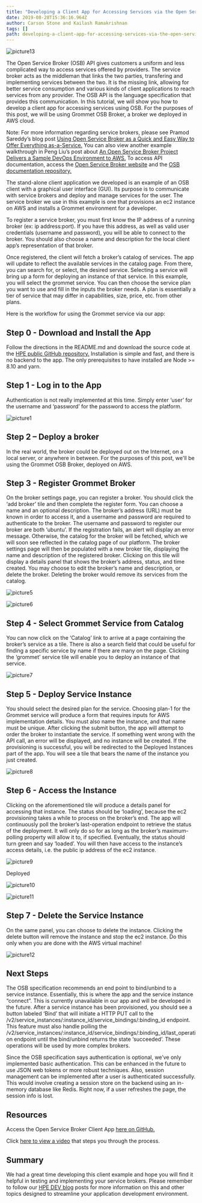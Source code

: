 ```yaml
---
title: "Developing a Client App for Accessing Services via the Open Service Broker API"
date: 2019-08-28T15:36:16.964Z
author: Carson Stone and Kailash Ramakrishnan 
tags: []
path: developing-a-client-app-for-accessing-services-via-the-open-service-brok
---
```

![picture13](https://hpe-developer-portal.s3.amazonaws.com/uploads/media/2019/8/picture13-1567007521162.png)

The Open Service Broker (OSB) API gives customers a uniform and less complicated way to access services offered by providers. The service broker acts as the middleman that links the two parties, transfering and implementing services between the two. It is the missing link, allowing for better service consumption and various kinds of client applications to reach services from any provider. The OSB API is the language specification that provides this communication. In this tutorial, we will show you how to develop a client app for accessing services using OSB. For the purposes of this post, we will be using Grommet OSB Broker, a broker we deployed in AWS cloud.

Note: For more information regarding service brokers, please see Pramod Sareddy’s blog post [Using Open Service Broker as a Quick and Easy Way to Offer Everything as-a-Service.](https://developer.hpe.com/blog/using-open-service-broker-as-a-quick-and-easy-way-to-offer-everything-as) You can also view another example walkthrough in Peng Liu’s post about [An Open Service Broker Project Delivers a Sample DevOps Environment to AWS.](https://developer.hpe.com/blog/an-open-service-broker-project-delivers-a-sample-devops-environment-to-a) To access API documentation, access the [Open Service Broker website](https://www.openservicebrokerapi.org/) and the [OSB documentation repository.](https://github.com/openservicebrokerapi/servicebroker/blob/master/spec.md) 

The stand-alone client application we developed is an example of an OSB client with a graphical user interface (GUI). Its purpose is to communicate with service brokers and deploy and manage services for the user. The service broker we use in this example is one that provisions an ec2 instance on AWS and installs a Grommet environment for a developer. 

To register a service broker, you must first know the IP address of a running broker (ex: ip address:port). If you have this address, as well as valid user credentials (username and password), you will be able to connect to the broker. You should also choose a name and description for the local client app’s representation of that broker.

Once registered, the client will fetch a broker’s catalog of services. The app will update to reflect the available services in the catalog page. From there, you can search for, or select, the desired service. Selecting a service will bring up a form for deploying an instance of that service. In this example, you will select the grommet service. You can then choose the service plan you want to use and fill in the inputs the broker needs. A plan is essentially a tier of service that may differ in capabilities, size, price, etc. from other plans.

Here is the workflow for using the Grommet service via our app:

## Step 0 - Download and Install the App
Follow the directions in the README.md and download the source code at the [HPE public GitHub repository.](https://github.com/HewlettPackard/hpe-openservicebroker-clientapp) Installation is simple and fast, and there is no backend to the app. The only prerequisites to have installed are Node >= 8.10 and yarn. 

## Step 1 - Log in to the App
Authentication is not really implemented at this time. Simply enter ‘user’ for the username and ‘password’ for the password to access the platform.


![picture1](https://hpe-developer-portal.s3.amazonaws.com/uploads/media/2019/8/picture1-1567007165491.png)

## Step 2 – Deploy a broker
In the real world, the broker could be deployed out on the Internet, on a local server, or anywhere in between. For the purposes of this post, we'll be using the Grommet OSB Broker, deployed on AWS. 

## Step 3 - Register Grommet Broker
On the broker settings page, you can register a broker. You should click the ‘add broker’ tile and then complete the register form. You can choose a name and an optional description. The broker’s address (URL) must be known in order to access it, and a username and password are required to authenticate to the broker. The username and password to register our broker are both ‘ubuntu’. If the registration fails, an alert will display an error message. Otherwise, the catalog for the broker will be fetched, which we will soon see reflected in the catalog page of our platform. The broker settings page will then be populated with a new broker tile, displaying the name and description of the registered broker. Clicking on this tile will display a details panel that shows the broker’s address, status, and time created. You may choose to edit the broker’s name and description, or delete the broker. Deleting the broker would remove its services from the catalog.


![picture5](https://hpe-developer-portal.s3.amazonaws.com/uploads/media/2019/8/picture5-1567007472045.png)



![picture6](https://hpe-developer-portal.s3.amazonaws.com/uploads/media/2019/8/picture6-1567007478316.png)

## Step 4 - Select Grommet Service from Catalog
You can now click on the ‘Catalog’ link to arrive at a page containing the broker’s service as a tile. There is also a search field that could be useful for finding a specific service by name if there are many on the page. Clicking the ‘grommet’ service tile will enable you to deploy an instance of that service.


![picture7](https://hpe-developer-portal.s3.amazonaws.com/uploads/media/2019/8/picture7-1567007485144.png)

## Step 5 - Deploy Service Instance
You should select the desired plan for the service. Choosing plan-1 for the Grommet service will produce a form that requires inputs for AWS implementation details. You must also name the instance, and that name must be unique. After clicking the submit button, the app will attempt to order the broker to instantiate the service. If something went wrong with the API call, an error will be displayed, and no instance will be created. If the provisioning is successful, you will be redirected to the Deployed Instances part of the app. You will see a tile that bears the name of the instance you just created.


![picture8](https://hpe-developer-portal.s3.amazonaws.com/uploads/media/2019/8/picture8-1567007492340.png)

## Step 6 - Access the Instance
Clicking on the aforementioned tile will produce a details panel for accessing that instance. The status should be ‘loading’, because the ec2 provisioning takes a while to process on the broker’s end. The app will continuously poll the broker’s last-operation endpoint to retrieve the status of the deployment. It will only do so for as long as the broker’s maximum-polling property will allow it to, if specified. Eventually, the status should turn green and say ‘loaded’. You will then have access to the instance’s access details, i.e. the public ip address of the ec2 instance.


![picture9](https://hpe-developer-portal.s3.amazonaws.com/uploads/media/2019/8/picture9-1567007498208.png)

Deployed

![picture10](https://hpe-developer-portal.s3.amazonaws.com/uploads/media/2019/8/picture10-1567007504694.png)



![picture11](https://hpe-developer-portal.s3.amazonaws.com/uploads/media/2019/8/picture11-1567007510153.png)

## Step 7 - Delete the Service Instance
On the same panel, you can choose to delete the instance. Clicking the delete button will remove the instance and stop the ec2 instance. Do this only when you are done with the AWS virtual machine!


![picture12](https://hpe-developer-portal.s3.amazonaws.com/uploads/media/2019/8/picture12-1567007515231.png)

## Next Steps
The OSB specification recommends an end point to bind/unbind to a service instance. Essentially, this is where the app and the service instance “connect”. This is currently unavailable in our app and will be developed in the future. After a service instance has been provisioned, you should see a button labeled ‘Bind’ that will initiate a HTTP PUT call to the /v2/service_instances/:instance_id/service_bindings/:binding_id endpoint. This feature must also handle polling the /v2/service_instances/:instance_id/service_bindings/:binding_id/last_operation endpoint until the bind/unbind returns the state ‘succeeded’. These operations will be used by more complex brokers.

Since the OSB specification says authentication is optional, we’ve only implemented basic authentication. This can be enhanced in the future to use JSON web tokens or more robust techniques. Also, session management can be implemented after a user is authenticated successfully. This would involve creating a session store on the backend using an in-memory database like Redis. Right now, if a user refreshes the page, the session info is lost. 

## Resources
Access the Open Service Broker Client App [here on GitHub.](https://github.com/HewlettPackard/hpe-openservicebroker-clientapp)

Click [here to view a video](https://www.youtube.com/watch?v=ERwrlvc1KdU&feature=youtu.be) that steps you through the process.

## Summary
We had a great time developing this client example and hope you will find it helpful in testing and implementing your service brokers. Please remember to follow our [HPE DEV blog](https://developer.hpe.com/blog) posts for more information on this and other topics designed to streamline your application development environment.
